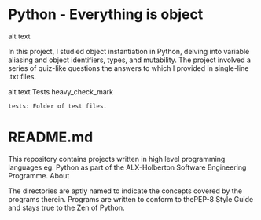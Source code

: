 # Python - Everything is object

alt text

In this project, I studied object instantiation in Python, delving into variable aliasing and object identifiers, types, and mutability. The project involved a series of quiz-like questions the answers to which I provided in single-line .txt files.

alt text
Tests heavy_check_mark

    tests: Folder of test files.
# README.md

This repository contains projects written in high level programming languages eg. Python as part of the ALX-Holberton Software Engineering Programme.
About

The directories are aptly named to indicate the concepts covered by the programs therein. Programs are written to conform to thePEP-8 Style Guide and stays true to the Zen of Python.
